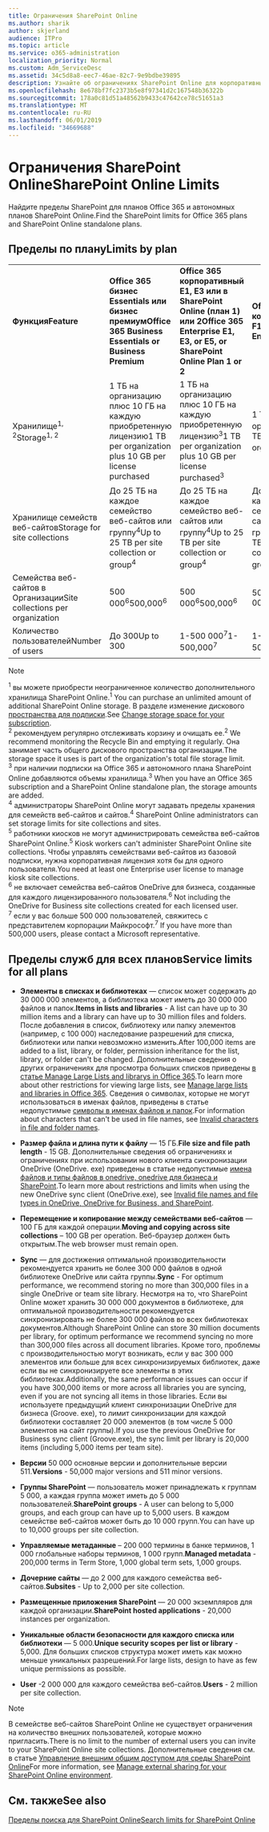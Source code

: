 ```yaml
---
title: Ограничения SharePoint Online
ms.author: sharik
author: skjerland
audience: ITPro
ms.topic: article
ms.service: o365-administration
localization_priority: Normal
ms.custom: Adm_ServiceDesc
ms.assetid: 34c5d8a8-eec7-46ae-82c7-9e9bdbe39895
description: Узнайте об ограничениях SharePoint Online для корпоративных и автономных планов Office 365.
ms.openlocfilehash: 8e678bf7fc2373b5e8f97341d2c167548b36322b
ms.sourcegitcommit: 178a0c81d51a48562b9433c47642ce78c51651a3
ms.translationtype: MT
ms.contentlocale: ru-RU
ms.lasthandoff: 06/01/2019
ms.locfileid: "34669688"
---
```

# <a name="sharepoint-online-limits"></a><span data-ttu-id="41356-103">Ограничения SharePoint Online</span><span class="sxs-lookup"><span data-stu-id="41356-103">SharePoint Online Limits</span></span>

<span data-ttu-id="41356-104">Найдите пределы SharePoint для планов Office 365 и автономных планов SharePoint Online.</span><span class="sxs-lookup"><span data-stu-id="41356-104">Find the SharePoint limits for Office 365 plans and SharePoint Online standalone plans.</span></span>
  
## <a name="limits-by-plan"></a><span data-ttu-id="41356-105">Пределы по плану</span><span class="sxs-lookup"><span data-stu-id="41356-105">Limits by plan</span></span>

|||||
|:-----|:-----|:-----|:-----|
|<span data-ttu-id="41356-106">**Функция**</span><span class="sxs-lookup"><span data-stu-id="41356-106">**Feature**</span></span> <br/> |<span data-ttu-id="41356-107">**Office 365 бизнес Essentials или бизнес премиум**</span><span class="sxs-lookup"><span data-stu-id="41356-107">**Office 365 Business Essentials or Business Premium**</span></span> <br/> |<span data-ttu-id="41356-108">**Office 365 корпоративный E1, E3 или в SharePoint Online (план 1) или 2**</span><span class="sxs-lookup"><span data-stu-id="41356-108">**Office 365 Enterprise E1, E3, or E5, or SharePoint Online Plan 1 or 2**</span></span> <br/> | <span data-ttu-id="41356-109">**Office 365 корпоративный F1**</span><span class="sxs-lookup"><span data-stu-id="41356-109">**Office 365 Enterprise F1**</span></span> <br/> |
|<span data-ttu-id="41356-110">Хранилище<sup>1, 2</sup></span><span class="sxs-lookup"><span data-stu-id="41356-110">Storage<sup>1, 2</sup></span></span> <br/> |<span data-ttu-id="41356-111">1 ТБ на организацию плюс 10 ГБ на каждую приобретенную лицензию</span><span class="sxs-lookup"><span data-stu-id="41356-111">1 TB per organization plus 10 GB per license purchased</span></span>  <br/> |<span data-ttu-id="41356-112">1 ТБ на организацию плюс 10 ГБ на каждую приобретенную лицензию<sup>3</sup></span><span class="sxs-lookup"><span data-stu-id="41356-112">1 TB per organization plus 10 GB per license purchased<sup>3</sup></span></span> <br/> |<span data-ttu-id="41356-113">1 ТБ на организацию <sup>3</sup></span><span class="sxs-lookup"><span data-stu-id="41356-113">1 TB per organization <sup>3</sup></span></span> <br/> |
|<span data-ttu-id="41356-114">Хранилище семейств веб-сайтов</span><span class="sxs-lookup"><span data-stu-id="41356-114">Storage for site collections</span></span>  <br/> |<span data-ttu-id="41356-115">До 25 ТБ на каждое семейство веб-сайтов или группу<sup>4</sup></span><span class="sxs-lookup"><span data-stu-id="41356-115">Up to 25 TB per site collection or group<sup>4</sup></span></span> <br/> |<span data-ttu-id="41356-116">До 25 ТБ на каждое семейство веб-сайтов или группу<sup>4</sup></span><span class="sxs-lookup"><span data-stu-id="41356-116">Up to 25 TB per site collection or group<sup>4</sup></span></span> <br/> |<span data-ttu-id="41356-117">До 25 ТБ на каждое семейство веб-сайтов или группу<sup>5</sup></span><span class="sxs-lookup"><span data-stu-id="41356-117">Up to 25 TB per site collection or group<sup>5</sup></span></span> <br/> |
|<span data-ttu-id="41356-118">Семейства веб-сайтов в Организации</span><span class="sxs-lookup"><span data-stu-id="41356-118">Site collections per organization</span></span>  <br/> |<span data-ttu-id="41356-119">500 000<sup>6</sup></span><span class="sxs-lookup"><span data-stu-id="41356-119">500,000<sup>6</sup></span></span> <br/> |<span data-ttu-id="41356-120">500 000<sup>6</sup></span><span class="sxs-lookup"><span data-stu-id="41356-120">500,000<sup>6</sup></span></span> <br/> |<span data-ttu-id="41356-121">500 000</span><span class="sxs-lookup"><span data-stu-id="41356-121">500,000</span></span><br/> |
|<span data-ttu-id="41356-122">Количество пользователей</span><span class="sxs-lookup"><span data-stu-id="41356-122">Number of users</span></span>  <br/> |<span data-ttu-id="41356-123">До 300</span><span class="sxs-lookup"><span data-stu-id="41356-123">Up to 300</span></span>  <br/> |<span data-ttu-id="41356-124">1-500 000<sup>7</sup></span><span class="sxs-lookup"><span data-stu-id="41356-124">1- 500,000<sup>7</sup></span></span> <br/> |<span data-ttu-id="41356-125">1-500 000<sup>7</sup></span><span class="sxs-lookup"><span data-stu-id="41356-125">1- 500,000<sup>7</sup></span></span> <br/> |
   
> [!NOTE]
> <span data-ttu-id="41356-126"><sup>1</sup> вы можете приобрести неограниченное количество дополнительного хранилища SharePoint Online.</span><span class="sxs-lookup"><span data-stu-id="41356-126"><sup>1</sup> You can purchase an unlimited amount of additional SharePoint Online storage.</span></span> <span data-ttu-id="41356-127">В разделе изменение дискового [пространства для подписки](https://support.office.com/article/96EA3533-DE64-4B01-839A-C560875A662C).</span><span class="sxs-lookup"><span data-stu-id="41356-127">See [Change storage space for your subscription](https://support.office.com/article/96EA3533-DE64-4B01-839A-C560875A662C).</span></span> 
<br/><span data-ttu-id="41356-128"><sup>2</sup> рекомендуем регулярно отслеживать корзину и очищать ее.</span><span class="sxs-lookup"><span data-stu-id="41356-128"><sup>2</sup> We recommend monitoring the Recycle Bin and emptying it regularly.</span></span> <span data-ttu-id="41356-129">Она занимает часть общего дискового пространства организации.</span><span class="sxs-lookup"><span data-stu-id="41356-129">The storage space it uses is part of the organization's total file storage limit.</span></span> 
<br/> <span data-ttu-id="41356-130"><sup>3</sup> при наличии подписки на Office 365 и автономного плана SharePoint Online добавляются объемы хранилища.</span><span class="sxs-lookup"><span data-stu-id="41356-130"><sup>3</sup> When you have an Office 365 subscription and a SharePoint Online standalone plan, the storage amounts are added.</span></span> 
<br/><span data-ttu-id="41356-131"><sup>4</sup> администраторы SharePoint Online могут задавать пределы хранения для семейств веб-сайтов и сайтов.</span><span class="sxs-lookup"><span data-stu-id="41356-131"><sup>4</sup> SharePoint Online administrators can set storage limits for site collections and sites.</span></span>
<br/> <span data-ttu-id="41356-132"><sup>5</sup> работники киосков не могут администрировать семейства веб-сайтов SharePoint Online.</span><span class="sxs-lookup"><span data-stu-id="41356-132"><sup>5</sup> Kiosk workers can't administer SharePoint Online site collections.</span></span> <span data-ttu-id="41356-133">Чтобы управлять семействами веб-сайтов из базовой подписки, нужна корпоративная лицензия хотя бы для одного пользователя.</span><span class="sxs-lookup"><span data-stu-id="41356-133">You need at least one Enterprise user license to manage kiosk site collections.</span></span> 
<br/> <span data-ttu-id="41356-134"><sup>6</sup> не включает семейства веб-сайтов OneDrive для бизнеса, созданные для каждого лицензированного пользователя.</span><span class="sxs-lookup"><span data-stu-id="41356-134"><sup>6</sup> Not including the OneDrive for Business site collections created for each licensed user.</span></span> 
<br/><span data-ttu-id="41356-135"><sup>7</sup> если у вас больше 500 000 пользователей, свяжитесь с представителем корпорации Майкрософт.</span><span class="sxs-lookup"><span data-stu-id="41356-135"><sup>7</sup> If you have more than 500,000 users, please contact a Microsoft representative.</span></span> 
  

  
## <a name="service-limits-for-all-plans"></a><span data-ttu-id="41356-136">Пределы служб для всех планов</span><span class="sxs-lookup"><span data-stu-id="41356-136">Service limits for all plans</span></span>

- <span data-ttu-id="41356-137">**Элементы в списках и библиотеках** — список может содержать до 30 000 000 элементов, а библиотека может иметь до 30 000 000 файлов и папок.</span><span class="sxs-lookup"><span data-stu-id="41356-137">**Items in lists and libraries** - A list can have up to 30 million items and a library can have up to 30 million files and folders.</span></span> <span data-ttu-id="41356-138">После добавления в список, библиотеку или папку элементов (например, с 100 000) наследование разрешений для списка, библиотеки или папки невозможно изменить.</span><span class="sxs-lookup"><span data-stu-id="41356-138">After 100,000 items are added to a list, library, or folder, permission inheritance for the list, library, or folder can't be changed.</span></span> <span data-ttu-id="41356-139">Дополнительные сведения о других ограничениях для просмотра больших списков приведены [в статье Manage Large Lists and librarys in Office 365](https://support.office.com/article/b4038448-ec0e-49b7-b853-679d3d8fb784).</span><span class="sxs-lookup"><span data-stu-id="41356-139">To learn more about other restrictions for viewing large lists, see [Manage large lists and libraries in Office 365](https://support.office.com/article/b4038448-ec0e-49b7-b853-679d3d8fb784).</span></span> <span data-ttu-id="41356-140">Сведения о символах, которые не могут использоваться в именах файлов, приведены в статье недопустимые [символы в именах файлов и папок](https://support.office.com/article/64883a5d-228e-48f5-b3d2-eb39e07630fa).</span><span class="sxs-lookup"><span data-stu-id="41356-140">For information about characters that can't be used in file names, see [Invalid characters in file and folder names](https://support.office.com/article/64883a5d-228e-48f5-b3d2-eb39e07630fa).</span></span>

- <span data-ttu-id="41356-141">**Размер файла и длина пути к файлу** — 15 ГБ.</span><span class="sxs-lookup"><span data-stu-id="41356-141">**File size and file path length** - 15 GB.</span></span> <span data-ttu-id="41356-142">Дополнительные сведения об ограничениях и ограничениях при использовании нового клиента синхронизации OneDrive (OneDrive. exe) приведены в статье недопустимые [имена файлов и типы файлов в onedrive, onedrive для бизнеса и SharePoint](https://support.office.com/article/64883a5d-228e-48f5-b3d2-eb39e07630fa).</span><span class="sxs-lookup"><span data-stu-id="41356-142">To learn more about restrictions and limits when using the new OneDrive sync client (OneDrive.exe), see [Invalid file names and file types in OneDrive, OneDrive for Business, and SharePoint](https://support.office.com/article/64883a5d-228e-48f5-b3d2-eb39e07630fa).</span></span>

- <span data-ttu-id="41356-143">**Перемещение и копирование между семействами веб-сайтов** — 100 ГБ для каждой операции.</span><span class="sxs-lookup"><span data-stu-id="41356-143">**Moving and copying across site collections** – 100 GB per operation.</span></span> <span data-ttu-id="41356-144">Веб-браузер должен быть открытым.</span><span class="sxs-lookup"><span data-stu-id="41356-144">The web browser must remain open.</span></span>

- <span data-ttu-id="41356-145">**Sync** — для достижения оптимальной производительности рекомендуется хранить не более 300 000 файлов в одной библиотеке OneDrive или сайта группы.</span><span class="sxs-lookup"><span data-stu-id="41356-145">**Sync** - For optimum performance, we recommend storing no more than 300,000 files in a single OneDrive or team site library.</span></span> <span data-ttu-id="41356-146">Несмотря на то, что SharePoint Online может хранить 30 000 000 документов в библиотеке, для оптимальной производительности рекомендуется синхронизировать не более 300 000 файлов во всех библиотеках документов.</span><span class="sxs-lookup"><span data-stu-id="41356-146">Although SharePoint Online can store 30 million documents per library, for optimum performance we recommend syncing no more than 300,000 files across all document libraries.</span></span> <span data-ttu-id="41356-147">Кроме того, проблемы с производительностью могут возникать, если у вас 300 000 элементов или больше для всех синхронизируемых библиотек, даже если вы не синхронизируете все элементы в этих библиотеках.</span><span class="sxs-lookup"><span data-stu-id="41356-147">Additionally, the same performance issues can occur if you have 300,000 items or more across all libraries you are syncing, even if you are not syncing all items in those libraries.</span></span> <span data-ttu-id="41356-148">Если вы используете предыдущий клиент синхронизации OneDrive для бизнеса (Groove. exe), то лимит синхронизации для каждой библиотеки составляет 20 000 элементов (в том числе 5 000 элементов на сайт группы).</span><span class="sxs-lookup"><span data-stu-id="41356-148">If you use the previous OneDrive for Business sync client (Groove.exe), the sync limit per library is 20,000 items (including 5,000 items per team site).</span></span>

- <span data-ttu-id="41356-149">**Версии** 50 000 основные версии и дополнительные версии 511.</span><span class="sxs-lookup"><span data-stu-id="41356-149">**Versions** - 50,000 major versions and 511 minor versions.</span></span>

- <span data-ttu-id="41356-150">**Группы SharePoint** — пользователь может принадлежать к группам 5 000, а каждая группа может иметь до 5 000 пользователей.</span><span class="sxs-lookup"><span data-stu-id="41356-150">**SharePoint groups** - A user can belong to 5,000 groups, and each group can have up to 5,000 users.</span></span> <span data-ttu-id="41356-151">В каждом семействе веб-сайтов может быть до 10 000 групп.</span><span class="sxs-lookup"><span data-stu-id="41356-151">You can have up to 10,000 groups per site collection.</span></span>

- <span data-ttu-id="41356-152">**Управляемые метаданные** – 200 000 термины в банке терминов, 1 000 глобальные наборы терминов, 1 000 групп.</span><span class="sxs-lookup"><span data-stu-id="41356-152">**Managed metadata** - 200,000 terms in Term Store, 1,000 global term sets, 1,000 groups.</span></span>

- <span data-ttu-id="41356-153">**Дочерние сайты** — до 2 000 для каждого семейства веб-сайтов.</span><span class="sxs-lookup"><span data-stu-id="41356-153">**Subsites** - Up to 2,000 per site collection.</span></span>

- <span data-ttu-id="41356-154">**Размещенные приложения SharePoint** — 20 000 экземпляров для каждой организации.</span><span class="sxs-lookup"><span data-stu-id="41356-154">**SharePoint hosted applications** - 20,000 instances per organization.</span></span>

- <span data-ttu-id="41356-155">**Уникальные области безопасности для каждого списка или библиотеки** — 5 000.</span><span class="sxs-lookup"><span data-stu-id="41356-155">**Unique security scopes per list or library** - 5,000.</span></span> <span data-ttu-id="41356-156">Для больших списков структура может иметь как можно меньше уникальных разрешений.</span><span class="sxs-lookup"><span data-stu-id="41356-156">For large lists, design to have as few unique permissions as possible.</span></span>

- <span data-ttu-id="41356-157">**User** -2 000 000 для каждого семейства веб-сайтов.</span><span class="sxs-lookup"><span data-stu-id="41356-157">**Users** - 2 million per site collection.</span></span>

> [!NOTE]
> <span data-ttu-id="41356-158">В семействе веб-сайтов SharePoint Online не существует ограничения на количество внешних пользователей, которые можно пригласить.</span><span class="sxs-lookup"><span data-stu-id="41356-158">There is no limit to the number of external users you can invite to your SharePoint Online site collections.</span></span> <span data-ttu-id="41356-159">Дополнительные сведения см. в статье [Управление внешним общим доступом для среды SharePoint Online](/sharepoint/external-sharing-overview)</span><span class="sxs-lookup"><span data-stu-id="41356-159">For more information, see [Manage external sharing for your SharePoint Online environment](/sharepoint/external-sharing-overview).</span></span>

## <a name="see-also"></a><span data-ttu-id="41356-160">См. также</span><span class="sxs-lookup"><span data-stu-id="41356-160">See also</span></span>

[<span data-ttu-id="41356-161">Пределы поиска для SharePoint Online</span><span class="sxs-lookup"><span data-stu-id="41356-161">Search limits for SharePoint Online</span></span>](/sharepoint/search-limits)
